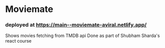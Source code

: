 # Moviemate
### deployed at https://main--moviemate-aviral.netlify.app/

Shows movies fetching from TMDB api
Done as part of Shubham Sharda's react course
